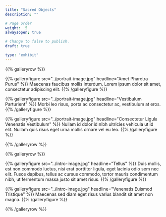```yaml
---
title: "Sacred Objects"
description: ""

# Page order
weight:  5
alwaysopen: true

# Change to false to publish.
draft: true

type: "exhibit"
---
```


{{% galleryrow %}}

{{% galleryfigure src="../portrait-image.jpg" headline="Amet Pharetra Purus" %}}
Maecenas faucibus mollis interdum. Lorem ipsum dolor sit amet, consectetur adipiscing elit.
{{% /galleryfigure %}}

{{% galleryfigure src="../portrait-image.jpg" headline="Vestibulum Parturient" %}}
Morbi leo risus, porta ac consectetur ac, vestibulum at eros.
{{% /galleryfigure %}}

{{% galleryfigure src="../portrait-image.jpg" headline="Consectetur Ligula Venenatis Vestibulum" %}}
Nullam id dolor id nibh ultricies vehicula ut id elit. Nullam quis risus eget urna mollis ornare vel eu leo.
{{% /galleryfigure %}}

{{% /galleryrow %}}

{{% galleryrow %}}

{{% galleryfigure src="../intro-image.jpg" headline="Tellus" %}}
Duis mollis, est non commodo luctus, nisi erat porttitor ligula, eget lacinia odio sem nec elit. Fusce dapibus, tellus ac cursus commodo, tortor mauris condimentum nibh, ut fermentum massa justo sit amet risus.
{{% /galleryfigure %}}

{{% galleryfigure src="../intro-image.jpg" headline="Venenatis Euismod Tristique" %}}
Maecenas sed diam eget risus varius blandit sit amet non magna.
{{% /galleryfigure %}}

{{% /galleryrow %}}